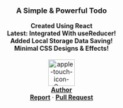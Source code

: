 <p align="center">
  <h3 align="center">A Simple & Powerful Todo </h3>

  <p align="center">
  <b>Created Using React </b>
  <br />
  <b>Latest: Integrated With useReducer! </b>
  <br />
    <b> Added Local Storage Data Saving!</b>
    <br />
    <b> Minimal CSS Designs & Effects!</b>
    <br /><br />
    <a href="#"><img src="https://i.ibb.co/V30KnKC/apple-touch-icon-Copy.png" width="60" alt="apple-touch-icon-Copy" border="0"></a>
    <br/>
    <a href="https://github.com/mza-codes/"><strong>Author</strong></a>
    <br/>
    <a href="https://github.com/mza-codes/TodoApp-mza/issues/"><strong>Report</strong></a>
    ·
    <a href="https://github.com/mza-codes/TodoApp-mza/pulls/"><strong>Pull Request</strong></a>
  </p>
</p>
